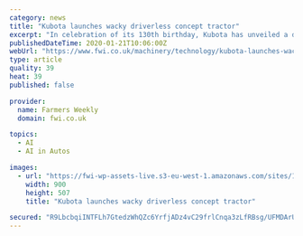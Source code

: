 ```yaml
---
category: news
title: "Kubota launches wacky driverless concept tractor"
excerpt: "In celebration of its 130th birthday, Kubota has unveiled a driverless concept tractor that’s battery powered and uses artificial intelligence to operate autonomously. The four-track X Tractor ..."
publishedDateTime: 2020-01-21T10:06:00Z
webUrl: "https://www.fwi.co.uk/machinery/technology/kubota-launches-wacky-driverless-concept-tractor"
type: article
quality: 39
heat: 39
published: false

provider:
  name: Farmers Weekly
  domain: fwi.co.uk

topics:
  - AI
  - AI in Autos

images:
  - url: "https://fwi-wp-assets-live.s3-eu-west-1.amazonaws.com/sites/1/2020/01/1-MAIN_Kubota-driverless-tractor-c-Kubota.jpg"
    width: 900
    height: 507
    title: "Kubota launches wacky driverless concept tractor"

secured: "R9LbcbqiINTFLh7GtedzWhQZc6YrfjADz4vC29frlCnqa3zLfRBsg/UFMDArUP62l31xQuD+nfz+Q84Je58znu+0A20ZrqalT/e93PGzYx2BqD7PjlLNqTVcSogy2bCsxra2uIOOxwefH6cCYOoXNf1K/d9c5lZHwFUXW1IuPH7bekGQO/cwOSsk2UcqNu4YPVo2bhaCDhLs/I1WBYhCm7xt+ZJq6ViWrlsGMvFv9LHS9oTIcwV/xUKTCTXjj5SJRCNuDdccGOuPDFONtceidPhYfAutWZcdqsL9zPuK2AwcJPJCJRTv64zLw69GUimg;ihnyUPiSnosiJdJ0fLcCIA=="
---
```


